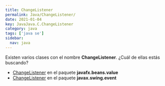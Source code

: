 ```yaml
---
title: ChangeListener
permalink: Java/ChangeListener/
date: 2021-01-04
key: JavaJava.C.ChangeListener
category: java
tags: ['java se']
sidebar: 
  nav: java
---
```


Existen varios clases con el nombre **ChangeListener**. ¿Cuál de ellas estás buscando?
<ul>
<li><a href="/Java/ChangeListener-javafx-beans-value/">ChangeListener</a> en el paquete <strong>javafx.beans.value</strong></li>
<li><a href="/Java/ChangeListener-javax-swing-event/">ChangeListener</a> en el paquete <strong>javax.swing.event</strong></li>
<ul>
